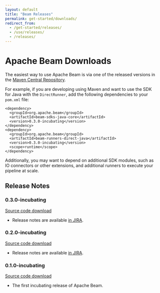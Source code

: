 ```yaml
---
layout: default
title: "Beam Releases"
permalink: get-started/downloads/
redirect_from:
  - /get-started/releases/
  - /use/releases/
  - /releases/
---
```


# Apache Beam Downloads

The easiest way to use Apache Beam is via one of the released versions in the
[Maven Central Repository](https://search.maven.org/#search%7Cga%7C1%7Cg%3A%22org.apache.beam%22).

For example, if you are developing using Maven and want to use the SDK for
Java with the `DirectRunner`, add the following dependencies to your
`pom.xml` file:

    <dependency>
      <groupId>org.apache.beam</groupId>
      <artifactId>beam-sdks-java-core</artifactId>
      <version>0.3.0-incubating</version>
    </dependency>
    <dependency>
      <groupId>org.apache.beam</groupId>
      <artifactId>beam-runners-direct-java</artifactId>
      <version>0.3.0-incubating</version>
      <scope>runtime</scope>
    </dependency>

Additionally, you may want to depend on additional SDK modules, such as IO
connectors or other extensions, and additional runners to execute your pipeline
at scale.

## Release Notes

### 0.3.0-incubating
[Source code download](https://www.apache.org/dyn/closer.cgi?filename=incubator/beam/0.3.0-incubating/apache-beam-0.3.0-incubating-source-release.zip&action=download)

* Release notes are available [in JIRA](https://issues.apache.org/jira/secure/ReleaseNote.jspa?projectId=12319527&version=12338051).

### 0.2.0-incubating
[Source code download](https://www.apache.org/dyn/closer.cgi?filename=incubator/beam/0.2.0-incubating/apache-beam-0.2.0-incubating-source-release.zip&action=download)

* Release notes are available [in JIRA](https://issues.apache.org/jira/secure/ReleaseNote.jspa?projectId=12319527&version=12335766).

### 0.1.0-incubating
[Source code download](https://www.apache.org/dyn/closer.cgi?filename=incubator/beam/0.1.0-incubating/apache-beam-0.1.0-incubating-source-release.zip&action=download)

* The first incubating release of Apache Beam.

